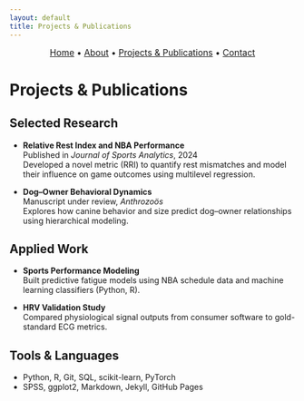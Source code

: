 ```yaml
---
layout: default
title: Projects & Publications
---
```


<div style="text-align:center; font-size: 1.1em; margin-bottom: 1.5em;">
  <a href="/">Home</a> • 
  <a href="/about">About</a> • 
  <a href="/projects">Projects & Publications</a> • 
  <a href="/contact">Contact</a>
</div>

# Projects & Publications

## Selected Research

- **Relative Rest Index and NBA Performance**  
  Published in *Journal of Sports Analytics*, 2024  
  Developed a novel metric (RRI) to quantify rest mismatches and model their influence on game outcomes using multilevel regression.

- **Dog–Owner Behavioral Dynamics**  
  Manuscript under review, *Anthrozoös*  
  Explores how canine behavior and size predict dog–owner relationships using hierarchical modeling.

## Applied Work

- **Sports Performance Modeling**  
  Built predictive fatigue models using NBA schedule data and machine learning classifiers (Python, R).

- **HRV Validation Study**  
  Compared physiological signal outputs from consumer software to gold-standard ECG metrics.

## Tools & Languages

- Python, R, Git, SQL, scikit-learn, PyTorch  
- SPSS, ggplot2, Markdown, Jekyll, GitHub Pages
